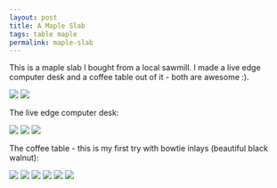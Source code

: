 ```yaml
---
layout: post
title: A Maple Slab
tags: table maple
permalink: maple-slab
---
```


This is a maple slab I bought from a local sawmill. I made a live edge computer desk and a coffee table out of it - both are awesome :). 

<img class="mx-auto" src="{{site.baseurl}}/assets/img/posts/maple/01.jpg">

<img class="mx-auto" src="{{site.baseurl}}/assets/img/posts/maple/02.jpg">

The live edge computer desk:

<img class="mx-auto" src="{{site.baseurl}}/assets/img/posts/maple/03.jpg">

<img class="mx-auto" src="{{site.baseurl}}/assets/img/posts/maple/04.jpg">

<img class="mx-auto" src="{{site.baseurl}}/assets/img/posts/maple/05.jpg">

The coffee table - this is my first try with bowtie inlays (beautiful black walnut):

<img class="mx-auto" src="{{site.baseurl}}/assets/img/posts/maple/06.jpg">

<img class="mx-auto" src="{{site.baseurl}}/assets/img/posts/maple/07.jpg">

<img class="mx-auto" src="{{site.baseurl}}/assets/img/posts/maple/08.jpg">

<img class="mx-auto" src="{{site.baseurl}}/assets/img/posts/maple/09.jpg">

<img class="mx-auto" src="{{site.baseurl}}/assets/img/posts/maple/10.jpg">

<img class="mx-auto" src="{{site.baseurl}}/assets/img/posts/maple/11.jpg">



